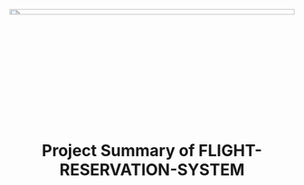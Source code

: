 <p align="center">
        <img src="https://www.freepnglogos.com/uploads/plane-png/plane-png-flights-airlines-msp-airport-1.png" width="100%" height="5%">
</p>

<h1 align="center"> Project Summary of FLIGHT-RESERVATION-SYSTEM</h1>

